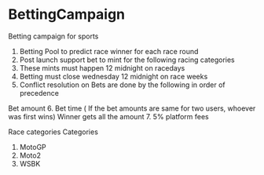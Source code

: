 # BettingCampaign

Betting campaign for sports

1. Betting Pool to predict race winner for each race round
2. Post launch support bet to mint for the following racing categories
3. These mints must happen 12 midnight on racedays
4. Betting must close wednesday 12 midnight on race weeks
5. Conflict resolution on Bets are done by the following in order of precedence

Bet amount 6. Bet time ( If the bet amounts are same for two users, whoever was first wins)
Winner gets all the amount 7. 5% platform fees

Race categories Categories

1. MotoGP
2. Moto2
3. WSBK
